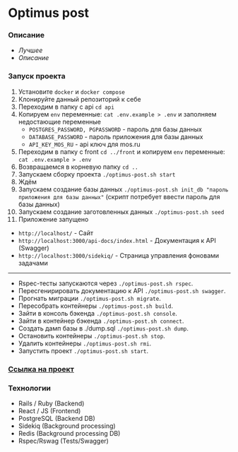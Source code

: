 # Optimus post
### Описание
- _Лучшее_ 
- _Описание_

### Запуск проекта
1. Установите `docker` и `docker compose`
2. Клонируйте данный репозиторий к себе
3. Переходим в папку с api `cd api`
4. Копируем `env` переменные: `cat .env.example > .env` и заполняем недостающие переменные
   * `POSTGRES_PASSWORD, PGPASSWORD` - пароль для базы данных
   * `DATABASE_PASSWORD` - пароль приложения для базы данных
   * `API_KEY_MOS_RU` - api ключ для mos.ru
5. Переходим в папку с front `cd ../front` и копируем `env` переменные: `cat .env.example > .env`
6. Возвращаемся в корневую папку `cd ..`
7. Запускаем сборку проекта `./optimus-post.sh start`
8. Ждём
9. Запускаем создание базы данных `./optimus-post.sh init_db "пароль приложения для базы данных"` (скрипт потребует ввести пароль для базы данных)
10. Запускаем создание заготовленных данных `./optimus-post.sh seed`
11. Приложение запущено
   * `http://localhost/` - Сайт
   * `http://localhost:3000/api-docs/index.html` - Документация к API (Swagger)
   * `http://localhost:3000/sidekiq/` - Страница управления фоновами задачами
---
* Rspec-тесты запускаются через `./optimus-post.sh rspec`.
* Пересгенирировать документацию к API `./optimus-post.sh swagger`.
* Прогнать миграции `./optimus-post.sh migrate`.
* Пересобрать контейнеры `./optimus-post.sh build`.
* Зайти в консоль бэкенда `./optimus-post.sh console`.
* Зайти в контейнер бэкенда `./optimus-post.sh connect`.
* Создать дамп базы в ./dump.sql `./optimus-post.sh dump`.
* Остановить контейнеры `./optimus-post.sh stop`.
* Удалить контейнеры `./optimus-post.sh rmi`.
* Запустить проект `./optimus-post.sh start`.

### [Ссылка на проект](http://188.72.109.162/)

### Технологии
- Rails / Ruby (Backend)
- React / JS (Frontend)
- PostgreSQL (Backend DB)
- Sidekiq (Background processing)
- Redis (Background processing DB)
- Rspec/Rswag (Tests/Swagger)

